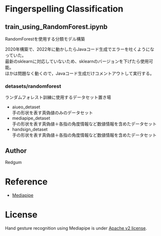 # Fingerspelling Classification  

## train_using_RandomForest.ipynb  
RandomForestを使用する分類モデル構築  

2020年構築で、2022年に動かしたらJavaコード生成でエラーを吐くようになっていた。  
最新のsklearnに対応していないため、sklearnのバージョンを下げたら使用可能。  
ほかは問題なく動くので，Javaコード生成だけコメントアウトして実行する。
  
### detasets/randomforest  
ランダムフォレスト訓練に使用するデータセット置き場  

- aiueo_detaset  
手の形状を表す真偽値のみのデータセット  
- mediapipe_detaset  
手の形状を表す真偽値＋各指の角度情報など数値情報を含めたデータセット  
- handsign_detaset  
手の形状を表す真偽値＋各指の角度情報など数値情報を含めたデータセット  

## Author 
Redgum  

# Reference  
- [Mediapipe](https://github.com/google/Mediapipe)  

# License  
Hand gesture recognition using Mediapipe is under [Apache v2 license](LICENSE).